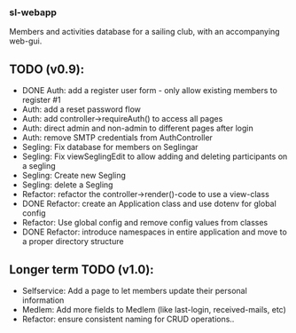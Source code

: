 ### sl-webapp
Members and activities database for a sailing club, with an accompanying web-gui.  


## TODO (v0.9): 
* DONE Auth: add a register user form - only allow existing members to register #1
* Auth: add a reset password flow
* Auth: add controller->requireAuth() to access all pages
* Auth: direct admin and non-admin to different pages after login
* Auth: remove SMTP credentials from AuthController
* Segling: Fix database for members on Seglingar
* Segling: Fix viewSeglingEdit to allow adding and deleting participants on a segling
* Segling: Create new Segling
* Segling: delete a Segling
* Refactor: refactor the controller->render()-code to use a view-class
* DONE Refactor: create an Application class and use dotenv for global config
* Refactor: Use global config and remove config values from classes
* DONE Refactor: introduce namespaces in entire application and move to a proper directory structure


## Longer term TODO (v1.0): 
* Selfservice: Add a page to let members update their personal information
* Medlem: Add more fields to Medlem (like last-login, received-mails, etc)
* Refactor: ensure consistent naming for CRUD operations..


